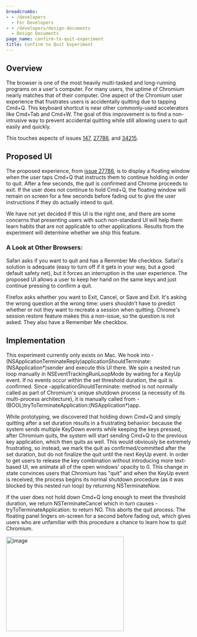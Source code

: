 ```yaml
---
breadcrumbs:
- - /developers
  - For Developers
- - /developers/design-documents
  - Design Documents
page_name: confirm-to-quit-experiment
title: Confirm to Quit Experiment
---
```


## Overview

The browser is one of the most heavily multi-tasked and long-running programs on
a user's computer. For many users, the uptime of Chromium nearly matches that of
their computer. One aspect of the Chromium user experience that frustrates users
is accidentally quitting due to tapping Cmd+Q. This keyboard shortcut is near
other commonly-used accelerators like Cmd+Tab and Cmd+W. The goal of this
improvement is to find a non-intrusive way to prevent accidental quitting while
still allowing users to quit easily and quickly.

This touches aspects of issues
[147](http://code.google.com/p/chromium/issues/detail?id=147),
[27786](http://code.google.com/p/chromium/issues/detail?id=27786), and
[34215](http://code.google.com/p/chromium/issues/detail?id=34215).

## Proposed UI

The proposed experience, from [issue
27786](http://code.google.com/p/chromium/issues/detail?id=27786), is to display
a floating window when the user taps Cmd+Q that instructs them to continue
holding in order to quit. After a few seconds, the quit is confirmed and Chrome
proceeds to exit. If the user does not continue to hold Cmd+Q, the floating
window will remain on screen for a few seconds before fading out to give the
user instructions if they do actually intend to quit.

We have not yet decided if this UI is the right one, and there are some concerns
that presenting users with such non-standard UI will help them learn habits that
are not applicable to other applications. Results from the experiment will
determine whether we ship this feature.

### A Look at Other Browsers:

Safari asks if you want to quit and has a Remmber Me checkbox. Safari's solution
is adequate (easy to turn off if it gets in your way, but a good default safety
net), but it forces an interruption in the user experience. The proposed UI
allows a user to keep her hand on the same keys and just continue pressing to
confirm a quit.

Firefox asks whether you want to Exit, Cancel, or Save and Exit. It's asking the
wrong question at the wrong time: users shouldn't have to predict whether or not
they want to recreate a session when quitting. Chrome's session restore feature
makes this a non-issue, so the question is not asked. They also have a Remember
Me checkbox.

## Implementation

This experiment currently only exists on Mac. We hook into
-(NSApplicationTerminateReply)applicationShouldTerminate:(NSApplication\*)sender
and execute this UI there. We spin a nested run loop manually in
NSEventTrackingRunLoopMode by waiting for a KeyUp event. If no events occur
within the set threshold duration, the quit is confirmed. Since
-applicationShouldTerminate: method is not normally called as part of Chromium's
unique shutdown process (a necessity of its multi-process architecture), it is
manually called from -(BOOL)tryToTerminateApplication:(NSApplication\*)app.

While prototyping, we discovered that holding down Cmd+Q and simply quitting
after a set duration results in a frustrating behavior: because the system sends
multiple KeyDown events while keeping the keys pressed, after Chromium quits,
the system will start sending Cmd+Q to the previous key application, which then
quits as well. This would obviously be extremely frustrating, so instead, we
mark the quit as confirmed/committed after the set duration, but do not finalize
the quit until the next KeyUp event. In order to get users to release the key
combination without introducing more text-based UI, we animate all of the open
windows' opacity to 0. This change in state convinces users that Chromium has
"quit" and when the KeyUp event is received, the process begins its normal
shutdown procedure (as it was blocked by this nested run loop) by returning
NSTerminateNow.

If the user does not hold down Cmd+Q long enough to meet the threshold duration,
we return NSTerminateCancel which in turn causes -tryToTerminateApplication: to
return NO. This aborts the quit process. The floating panel lingers on-screen
for a second before fading out, which gives users who are unfamiliar with this
procedure a chance to learn how to quit Chromium.

[<img alt="image"
src="/developers/design-documents/confirm-to-quit-experiment/Content.png"
height=256
width=320>](/developers/design-documents/confirm-to-quit-experiment/Content.png)